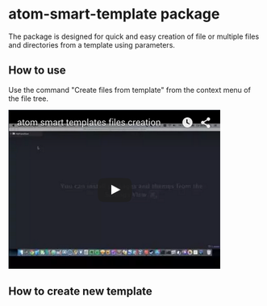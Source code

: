 # atom-smart-template package

The package is designed for quick and easy creation of file or multiple files and directories from a template using parameters.

## How to use
Use the command "Create files from template" from the context menu of the file tree.

<a href="http://www.youtube.com/watch?v=jfm30wRNL1o">
<img src="assets/atom-smart-templates-files-creation-yt.png" width="420" height="315" >
</a>

## How to create new template
